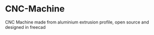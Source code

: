 # CNC-Machine
CNC Machine made from aluminium extrusion profile, open source and designed in freecad

